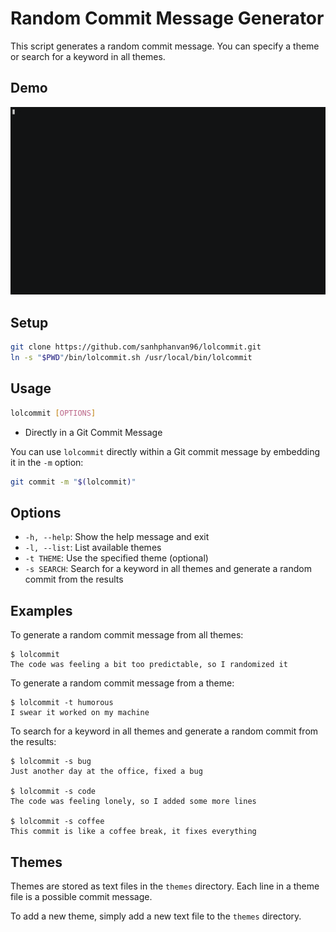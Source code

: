 # Random Commit Message Generator

This script generates a random commit message. You can specify a theme or search for a keyword in all themes.

## Demo
[![asciicast](./demo.gif)](https://asciinema.org/a/625893)
## Setup

```bash
git clone https://github.com/sanhphanvan96/lolcommit.git
ln -s "$PWD"/bin/lolcommit.sh /usr/local/bin/lolcommit
```

## Usage

```bash
lolcommit [OPTIONS]
```

- Directly in a Git Commit Message

You can use `lolcommit` directly within a Git commit message by embedding it in the `-m` option:
```bash
git commit -m "$(lolcommit)"
```

## Options

- `-h, --help`: Show the help message and exit
- `-l, --list`: List available themes
- `-t THEME`: Use the specified theme (optional)
- `-s SEARCH`: Search for a keyword in all themes and generate a random commit from the results

## Examples

To generate a random commit message from all themes:

```
$ lolcommit
The code was feeling a bit too predictable, so I randomized it
```

To generate a random commit message from a theme:

```
$ lolcommit -t humorous
I swear it worked on my machine
```

To search for a keyword in all themes and generate a random commit from the results:

```
$ lolcommit -s bug
Just another day at the office, fixed a bug

$ lolcommit -s code
The code was feeling lonely, so I added some more lines

$ lolcommit -s coffee
This commit is like a coffee break, it fixes everything
```

## Themes

Themes are stored as text files in the `themes` directory. Each line in a theme file is a possible commit message.

To add a new theme, simply add a new text file to the `themes` directory.
